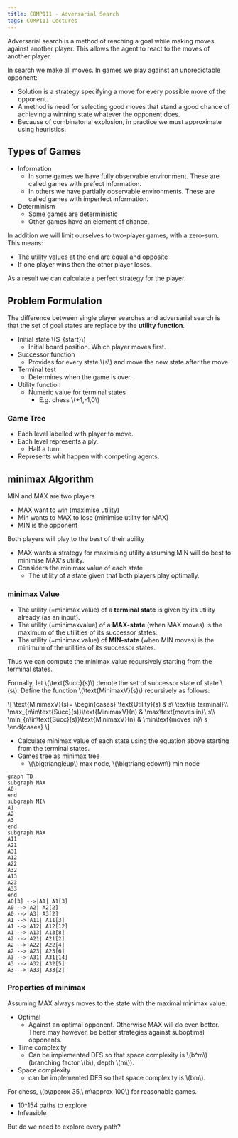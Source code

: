 ```yaml
---
title: COMP111 - Adversarial Search
tags: COMP111 Lectures
---
```

Adversarial search is a method of reaching a goal while making moves against another player. This allows the agent to react to the moves of another player.

In search we make all moves. In games we play against an unpredictable opponent:

* Solution is a strategy  specifying a move for every possible move of the opponent.
* A method is need for selecting good moves that stand a good chance of achieving a winning state whatever the opponent does.
* Because of combinatorial explosion, in practice we must approximate using heuristics.

## Types of Games

* Information
	* In some games we have fully observable environment. These are called games with prefect information.
	* In others we have partially observable environments. These are called games with imperfect information.
* Determinism
	* Some games are deterministic
	* Other games have an element of chance.

In addition we will limit ourselves to two-player games, with a zero-sum. This means:

* The utility values at the end are equal and opposite
* If one player wins then the other player loses.

As a result we can calculate a perfect strategy for the player.

## Problem Formulation
The difference between single player searches and adversarial search is that the set of goal states are replace by the **utility function**.

* Initial state \\(S_{start}\\)
	*  Initial board position. Which player moves first.
* Successor function
	* Provides for every state \\(s\\) and move the new state after the move.
* Terminal test
	* Determines when the game is over.
* Utility function
	* Numeric value for terminal states
		* E.g. chess \\(+1,-1,0\\)
		
### Game Tree
* Each level labelled with player to move.
* Each level represents a ply.
	* Half a turn.
* Represents whit happen with competing agents.

## minimax Algorithm 
MIN and MAX are two players

* MAX want to win (maximise utility)
* Min wants to MAX to lose (minimise utility for MAX)
* MIN is the opponent

Both players will play to the best of their ability

* MAX wants a strategy for maximising utility assuming MIN will do best to minimise MAX's utility.
* Considers the minimax value of each state
	* The utility of a state given that both players play optimally.
	
### minimax Value

* The utility (=minimax value) of a **terminal state** is given by its utility already (as an input).
* The utility (=minimaxvalue) of a **MAX-state** (when MAX moves) is the maximum of the utilities of its successor states.
* The utility (=minimax value) of **MIN-state** (when MIN moves) is the minimum of the utilities of its successor states.

Thus we can compute the minimax value recursively starting from the terminal states.

Formally, let \\(\\text{Succ}(s)\\) denote the set of successor state of state \\(s\\). Define the function \\(\\text{MinimaxV}(s)\\) recursively as follows:

\\[
\\text{MinimaxV}(s)=
\\begin{cases}
	\\text{Utility}(s) & s\\ \\text{is terminal}\\\\
	\\max_{n\\in\\text{Succ}(s)}\\text{MinimaxV}(n) & \\max\\text{moves in}\\ s\\\\
	\\min_{n\\in\\text{Succ}(s)}\\text{MinimaxV}(n) & \\min\\text{moves in}\\ s
\\end{cases}
\\]

* Calculate minimax value of each state using the equation above starting from the terminal states.
* Games tree as minimax tree
	* \\(\\bigtriangleup\\) max node, \\(\\bigtriangledown\\) min node
	
```mermaid
graph TD
subgraph MAX
A0
end
subgraph MIN
A1
A2
A3
end
subgraph MAX
A11
A21
A31
A12
A22
A32
A13
A23
A33
end
A0[3] -->|A1| A1[3]
A0 -->|A2| A2[2]
A0 -->|A3| A3[2]
A1 -->|A11| A11[3]
A1 -->|A12| A12[12]
A1 -->|A13| A13[8]
A2 -->|A21| A21[2]
A2 -->|A22| A22[4]
A2 -->|A23| A23[6]
A3 -->|A31| A31[14]
A3 -->|A32| A32[5]
A3 -->|A33| A33[2]

```

### Properties of minimax
Assuming MAX always moves to the state with the maximal minimax value.

* Optimal 
	* Against an optimal opponent. Otherwise MAX will do even better. There may however, be better strategies against suboptimal opponents.
* Time complexity
	* Can be implemented DFS so that space complexity is \\(b^m\\) (branching factor \\(b\\), depth \\(m\\)).
* Space complexity
	* can be implemented DFS so that space complexity is \\(bm\\).

For chess, \\(b\\approx 35,\\ m\\approx 100\\) for reasonable games.

* 10^154 paths to explore
* Infeasible

But do we need to explore every path?
